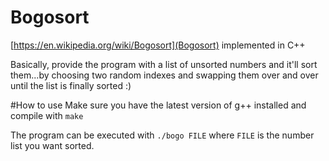 # Bogosort
[https://en.wikipedia.org/wiki/Bogosort](Bogosort) implemented in C++

Basically, provide the program with a list of unsorted numbers and it'll sort them...by choosing two random indexes and swapping them over and over until the list is finally sorted :)

#How to use
Make sure you have the latest version of g++ installed and compile with `make`

The program can be executed with `./bogo FILE` where `FILE` is the number list you want sorted.
